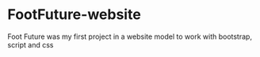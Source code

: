 # FootFuture-website
Foot Future was my first project in a website model to work with bootstrap, script and css
